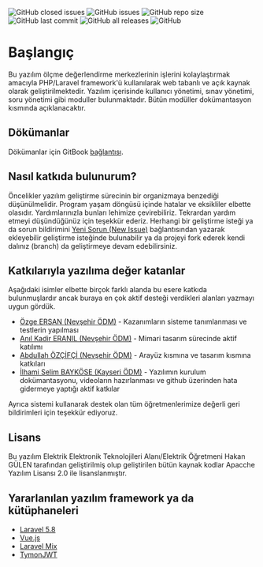 ![GitHub closed issues](https://img.shields.io/github/issues-closed-raw/hkngln/ODM.Web?color=green)
![GitHub issues](https://img.shields.io/github/issues-raw/hkngln/ODM.Web)
![GitHub repo size](https://img.shields.io/github/repo-size/hkngln/ODM.Web)
![GitHub last commit](https://img.shields.io/github/last-commit/hkngln/ODM.Web)
![GitHub all releases](https://img.shields.io/github/downloads/hkngln/ODM.Web/total?color=orange)
![GitHub](https://img.shields.io/github/license/hkngln/ODM.Web)

# Başlangıç

Bu yazılım ölçme değerlendirme merkezlerinin işlerini kolaylaştırmak amacıyla PHP/Laravel framework'ü kullanılarak web tabanlı ve açık kaynak olarak geliştirilmektedir. Yazılım içerisinde kullanıcı yönetimi, sınav yönetimi, soru yönetimi gibi moduller bulunmaktadır. Bütün modüller dokümantasyon kısmında açıklanacaktır.

## Dökümanlar

Dökümanlar için GitBook [bağlantısı](https://hgulen33.gitbook.io/odm-web/).

## Nasıl katkıda bulunurum?

Öncelikler yazılım geliştirme sürecinin bir organizmaya benzediği düşünülmelidir. Program yaşam döngüsü içinde hatalar ve eksikliler elbette olasıdır. Yardımlarınızla bunları lehimize çevirebiliriz. Tekrardan yardım etmeyi düşündüğünüz için teşekkür ederiz. Herhangi bir geliştirme isteği ya da sorun bildirimini [Yeni Sorun \(New Issue\)](https://github.com/electropsycho/ODM.Web/issues/new) bağlantısından yazarak ekleyebilir geliştirme isteğinde bulunabilir ya da projeyi fork ederek kendi dalınız \(branch\) da geliştirmeye devam edebilirsiniz.

## Katkılarıyla yazılıma değer katanlar

Aşağıdaki isimler elbette birçok farklı alanda bu esere katkıda bulunmuşlardır ancak buraya en çok aktif desteği verdikleri alanları yazmayı uygun gördük.

* [Özge ERSAN (Nevşehir ÖDM)](http://nevsehirodm.meb.gov.tr/www/ozge-ersan/idari_personel/6) - Kazanımların sisteme tanımlanması ve testlerin yapılması
* [Anıl Kadir ERANIL (Nevşehir ÖDM)](http://nevsehirodm.meb.gov.tr/www/anil-kadir-eranil/idari_personel/4) - Mimari tasarım sürecinde aktif katılımı
* [Abdullah ÖZÇİFÇİ (Nevşehir ÖDM)](http://nevsehirodm.meb.gov.tr/www/abdullah-ozcifci/idari_personel/5) - Arayüz kısmına ve tasarım kısmına katkıları
* [İlhami Selim BAYKÖSE (Kayseri ÖDM)](http://kayseriodm.meb.gov.tr/www/ilhami-selim-baykose/idari_personel/4) - Yazılımın kurulum dokümantasyonu, videoların hazırlanması ve github üzerinden hata gidermeye yaptığı aktif katkılar

Ayrıca  sistemi kullanarak destek olan  tüm öğretmenlerimize değerli geri bildirimleri için teşekkür ediyoruz.

## Lisans

Bu yazılım Elektrik Elektronik Teknolojileri Alanı/Elektrik Öğretmeni Hakan GÜLEN tarafından geliştirilmiş olup geliştirilen bütün kaynak kodlar Apacche Yazılım Lisansı 2.0 ile lisanslanmıştır.

## Yararlanılan yazılım framework ya da kütüphaneleri

* [Laravel 5.8](https://laravel.com/docs/5.8/)
* [Vue.js](https://vuejs.org/v2/guide/)
* [Laravel Mix](https://laravel-mix.com/)
* [TymonJWT](https://github.com/tymondesigns/jwt-auth)

